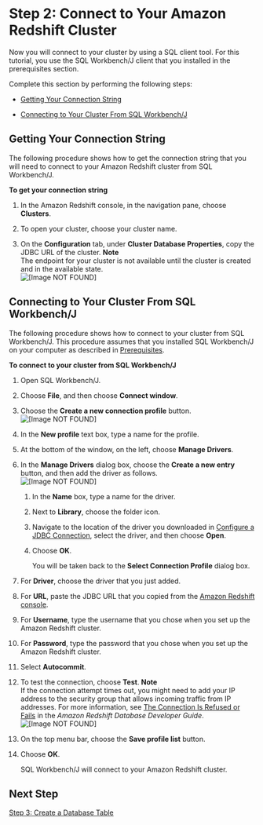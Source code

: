 # Step 2: Connect to Your Amazon Redshift Cluster<a name="event-publishing-redshift-cluster-connect"></a>

Now you will connect to your cluster by using a SQL client tool\. For this tutorial, you use the SQL Workbench/J client that you installed in the prerequisites section\.

Complete this section by performing the following steps:

+ [Getting Your Connection String](#event-publishing-redshift-cluster-connect-connection-string)

+ [Connecting to Your Cluster From SQL Workbench/J](#event-publishing-redshift-cluster-connect-profile)

## Getting Your Connection String<a name="event-publishing-redshift-cluster-connect-connection-string"></a>

The following procedure shows how to get the connection string that you will need to connect to your Amazon Redshift cluster from SQL Workbench/J\.

**To get your connection string**

1. In the Amazon Redshift console, in the navigation pane, choose **Clusters**\.

1. To open your cluster, choose your cluster name\.

1. On the **Configuration** tab, under **Cluster Database Properties**, copy the JDBC URL of the cluster\. 
**Note**  
The endpoint for your cluster is not available until the cluster is created and in the available state\.  
![\[Image NOT FOUND\]](http://docs.aws.amazon.com/ses/latest/DeveloperGuide/images/event_publishing_tutorial_redshift_url.png)

## Connecting to Your Cluster From SQL Workbench/J<a name="event-publishing-redshift-cluster-connect-profile"></a>

The following procedure shows how to connect to your cluster from SQL Workbench/J\. This procedure assumes that you installed SQL Workbench/J on your computer as described in [Prerequisites](event-publishing-redshift-prerequisites.md)\.

**To connect to your cluster from SQL Workbench/J**

1. Open SQL Workbench/J\.

1. Choose **File**, and then choose **Connect window**\.

1. Choose the **Create a new connection profile** button\.  
![\[Image NOT FOUND\]](http://docs.aws.amazon.com/ses/latest/DeveloperGuide/images/event_publishing_tutorial_redshift_new_connection.png)

1. In the **New profile** text box, type a name for the profile\.

1. At the bottom of the window, on the left, choose **Manage Drivers**\.

1. In the **Manage Drivers** dialog box, choose the **Create a new entry** button, and then add the driver as follows\.  
![\[Image NOT FOUND\]](http://docs.aws.amazon.com/ses/latest/DeveloperGuide/images/event_publishing_tutorial_redshift_new_entry.png)

   1. In the **Name** box, type a name for the driver\.

   1. Next to **Library**, choose the folder icon\.

   1. Navigate to the location of the driver you downloaded in [Configure a JDBC Connection](http://docs.aws.amazon.com/redshift/latest/mgmt/configure-jdbc-connection.html), select the driver, and then choose **Open**\.

   1. Choose **OK**\.

      You will be taken back to the **Select Connection Profile** dialog box\.

1. For **Driver**, choose the driver that you just added\.

1. For **URL**, paste the JDBC URL that you copied from the [Amazon Redshift console](https://console.aws.amazon.com/redshift/)\.

1. For **Username**, type the username that you chose when you set up the Amazon Redshift cluster\.

1. For **Password**, type the password that you chose when you set up the Amazon Redshift cluster\.

1. Select **Autocommit**\. 

1. To test the connection, choose **Test**\.
**Note**  
If the connection attempt times out, you might need to add your IP address to the security group that allows incoming traffic from IP addresses\. For more information, see [The Connection Is Refused or Fails](http://docs.aws.amazon.com/redshift/latest/mgmt/connecting-refusal-failure-issues.html) in the *Amazon Redshift Database Developer Guide*\.  
![\[Image NOT FOUND\]](http://docs.aws.amazon.com/ses/latest/DeveloperGuide/images/event_publishing_tutorial_redshift_connection.png)

1. On the top menu bar, choose the **Save profile list** button\.

1. Choose **OK**\.

   SQL Workbench/J will connect to your Amazon Redshift cluster\.

## Next Step<a name="event-publishing-redshift-cluster-connect-next-step"></a>

[Step 3: Create a Database Table](event-publishing-redshift-table.md)